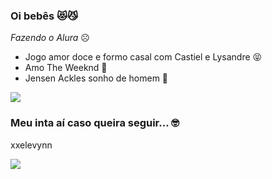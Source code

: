 ### Oi bebês 😻😼

_Fazendo o Alura_ ☹️

- Jogo amor doce e formo casal com Castiel e Lysandre 😝
- Amo The Weeknd 🙈
- Jensen Ackles sonho de homem 👺

![](https://media1.tenor.com/m/58QGS42-rYwAAAAC/dean-winchester-jensen-ackles.gif)

### Meu inta aí caso queira seguir... 🤓

xxelevynn

![](https://media1.tenor.com/m/DuThn51FjPcAAAAC/nerd-emoji-nerd.gif)
